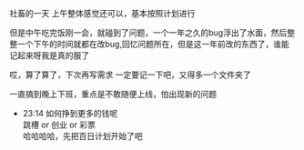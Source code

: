 社畜的一天
上午整体感觉还可以，基本按照计划进行

但是中午吃完饭刚一会，就碰到了问题，一个一年之久的bug浮出了水面，然后整整一个下午的时间就都在改bug,回忆问题所在，但是这一年前改的东西了，谁能记起来呀我是真的服了

哎，算了算了，下次再写需求 一定要记一下吧，又得多一个文件夹了

一直搞到晚上下班，重点是不敢随便上线，怕出现新的问题



- 23:14 如何挣到更多的钱呢<br>跳槽 or 创业 or 彩票<br>哈哈哈哈，先把百日计划开始了吧 